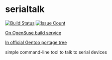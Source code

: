 # serialtalk

[![Build Status](https://travis-ci.org/BGO-OD/serialtalk.svg?branch=master)](https://travis-ci.org/BGO-OD/serialtalk)
[![Issue Count](https://codeclimate.com/github/BGO-OD/serialtalk/badges/issue_count.svg)](https://codeclimate.com/github/BGO-OD/serialtalk)

[On OpenSuse build service](https://build.opensuse.org/package/show/home:JHannappel/serialtalk)

[In official Gentoo portage tree](https://packages.gentoo.org/packages/dev-util/serialtalk)

simple command-line tool to talk to serial devices
